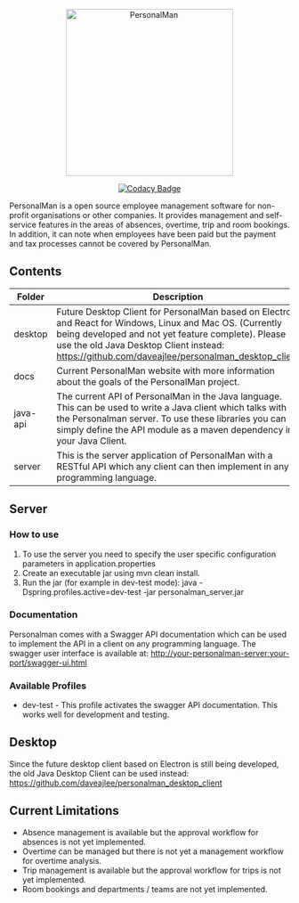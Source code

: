 <p align="center">
<img src="https://www.davelee.de/common/assets/img/portfolio/personalman-logo.png" alt="PersonalMan" width="300" height="300">
</p>

<p align=center><a href="https://app.codacy.com/manual/dave_33/personalman?utm_source=github.com&utm_medium=referral&utm_content=daveajlee/personalman&utm_campaign=Badge_Grade_Dashboard"><img src="https://api.codacy.com/project/badge/Grade/14098397910b469084be11762d5c063d" alt="Codacy Badge"> </a>
</p>

PersonalMan is a open source employee management software for non-profit organisations or other companies. It provides management and self-service features in the areas of absences, overtime, trip and room bookings. In addition, it can note when employees have been paid but the payment and tax processes cannot be covered by PersonalMan. 

## Contents

| Folder | Description |
| --- | ----------- |
| desktop | Future Desktop Client for PersonalMan based on Electron and React for Windows, Linux and Mac OS. (Currently being developed and not yet feature complete). Please use the old Java Desktop Client instead: https://github.com/daveajlee/personalman_desktop_client |
| docs | Current PersonalMan website with more information about the goals of the PersonalMan project. |
| java-api | The current API of PersonalMan in the Java language. This can be used to write a Java client which talks with the Personalman server. To use these libraries you can simply define the API module as a maven dependency in your Java Client. |
| server | This is the server application of PersonalMan with a RESTful API which any client can then implement in any programming language. |

## Server

### How to use

1.  To use the server you need to specify the user specific configuration parameters in application.properties
2.  Create an executable jar using mvn clean install.
3.  Run the jar (for example in dev-test mode): java -Dspring.profiles.active=dev-test -jar personalman_server.jar

### Documentation

Personalman comes with a Swagger API documentation which can be used to implement the API in a client on any programming language. The swagger user interface is available at: <http://your-personalman-server:your-port/swagger-ui.html>

### Available Profiles
*   dev-test - This profile activates the swagger API documentation. This works well for development and testing.

## Desktop

Since the future desktop client based on Electron is still being developed, the old Java Desktop Client can be used instead: https://github.com/daveajlee/personalman_desktop_client

## Current Limitations

* Absence management is available but the approval workflow for absences is not yet implemented.
* Overtime can be managed but there is not yet a management workflow for overtime analysis.
* Trip management is available but the approval workflow for trips is not yet implemented.
* Room bookings and departments / teams are not yet implemented.
